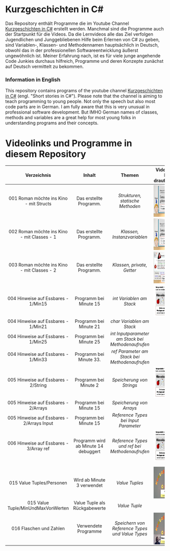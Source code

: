 # Kurzgeschichten in C#

Das Repository enthält Programme die im Youtube Channel [Kurzgeschichten in C#](https://www.youtube.com/channel/UCMcHR9DBcGsbDtoZyZIFqoA) erstellt werden. Manchmal sind die Programme auch der Startpunkt für die Videos. Da die Lernvideos alle das Ziel verfolgen Jugendlichen und Junggebliebenen Hilfe beim Erlernen von C# zu geben, sind Variablen-, Klassen- und Methodennamen hauptsächlich in Deutsch, obwohl das in der professionellen Softwareentwicklung äußerst ungewöhnlich ist. Meiner Erfahrung nach, ist es für viele junge angehende Code Junkies durchaus hilfreich, Programme und deren Konzepte zunächst auf Deutsch vermittelt zu bekommen.

### Information in English
This repository contains programs of the youtube channel [Kurzgeschichten in C#](https://www.youtube.com/channel/UCMcHR9DBcGsbDtoZyZIFqoA) (engl. "Short stories in C#").
Please note that the channel is aiming to teach programming to young people. Not only the speech but also most code parts are in German. I am fully aware that this is very unusual in professional software development. But IMHO German names of classes, methods and variables are a great help for most young folks in understanding programs and their concepts.

# Videolinks und Programme in diesem Repository

|Verzeichnis|Inhalt|Themen|Video (aufs Bild draufklicken)|
|:---:|:---:|:---:|:---:|
|001 Roman möchte ins Kino - mit Structs|Das erstellte Programm.|*Strukturen,<br>statische Methoden*|<a href="http://www.youtube.com/watch?v=dDfRkwtjucs"><img src="images/001.jpg" align="left" height="100" width="213" ></a>|
|002 Roman möchte ins Kino - mit Classes - 1|Das erstellte Programm.|*Klassen, Instanzvariablen*|<a href="https://www.youtube.com/watch?v=wPVpxVcoXFw"><img src="images/002.jpg" align="left" height="100" width="213" ></a>|
|003 Roman möchte ins Kino - mit Classes - 2|Das erstellte Programm.|*Klassen, private, Getter*|<a href="https://www.youtube.com/watch?v=xoDQDq2V7W0"><img src="images/003.jpg" align="left" height="100" width="213" ></a>|
|004 Hinweise auf Essbares - 1/Min15|Programm bei Minute 15|*int Variablen am Stack*|<a href="https://www.youtube.com/watch?v=FN5EWXP4QMU"><img src="images/004.jpg" align="left" height="100" width="213" ></a>|
|004 Hinweise auf Essbares - 1/Min21|Programm bei Minute 21|*char Variablen am Stack*||
|004 Hinweise auf Essbares - 1/Min25|Programm bei Minute 25|*int Inputparameter am Stack bei Methodenaufrufen*||
|004 Hinweise auf Essbares - 1/Min33|Programm bei Minute 33.|*ref Parameter am Stack bei Methodenaufrufen*||
|005 Hinweise auf Essbares - 2/String|Programm bei Minute 2|*Speicherung von Strings*|<a href="https://www.youtube.com/watch?v=FcNvD2-jyCg"><img src="images/005.jpg" align="left" height="100" width="213" ></a>|
|005 Hinweise auf Essbares - 2/Arrays|Programm bei Minute 15|*Speicherung von Arrays*||
|005 Hinweise auf Essbares - 2/Arrays Input|Programm bei Minute 15|*Reference Types bei Input Parameter*||
|006 Hinweise auf Essbares - 3/Array ref|Programm wird ab Minute 14 debuggert|*Reference Types und ref bei Methodenaufrufen*|<a href="https://www.youtube.com/watch?v=2ud9My5RNGk"><img src="images/006.jpg" align="left" height="100" width="213" ></a>|
|||||
|||||
|015 Value Tuples/Personen|Wird ab Minute 3 verwendet|*Value Tuples*|<a href="https://www.youtube.com/watch?v=GL563msVGHI"><img src="images/015.jpg" align="left" height="100" width="213" ></a>|
|015 Value Tuple/MinUndMaxVonWerten|Value Tuple als Rückgabewerte|*Value Tuple*||
|016 Flaschen und Zahlen|Verwendete Programme|*Speichern von Reference Types und Value Types*|<a href="https://www.youtube.com/watch?v=zif4GXnDGiw"><img src="images/016.jpg" align="left" height="100" width="213" ></a>|